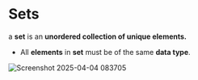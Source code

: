 # Sets
a **set** is an **unordered collection of unique elements.**

* All **elements** in **set** must be of the same **data type**.

![Screenshot 2025-04-04 083705](https://github.com/user-attachments/assets/00154ecb-f8a1-4b1a-8586-fd6a3e1ef0ff)



